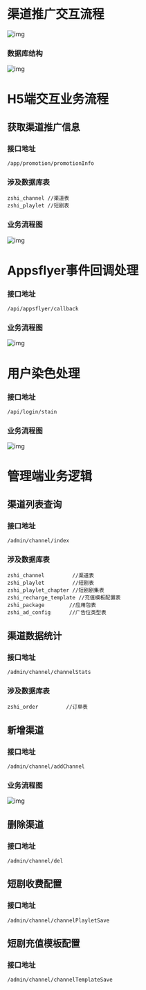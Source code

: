 # 渠道推广交互流程

![img](so0hj6vyh.hd-bkt.clouddn.com/images/20241205164556878.jpeg)

### 数据库结构

![img](https://cdn.nlark.com/yuque/0/2024/png/13006978/1731043953972-377b79a2-2e90-4731-a032-bdbf13ae31b9.png)

# H5端交互业务流程

## 获取渠道推广信息

### 接口地址

```
/app/promotion/promotionInfo
```

### 涉及数据库表

```plain
zshi_channel //渠道表
zshi_playlet //短剧表
```

### 业务流程图

![img](https://cdn.nlark.com/yuque/0/2024/jpeg/13006978/1731045645947-d2901417-ae5c-482d-95f1-bc6ad4a6f90c.jpeg)



# Appsflyer事件回调处理

### 接口地址

```
/api/appsflyer/callback
```

### 业务流程图

![img](https://cdn.nlark.com/yuque/__puml/2029ca123f76836b19ab99dd6feeb362.svg)

# 用户染色处理

### 接口地址

```
/api/login/stain
```

### 业务流程图

![img](https://cdn.nlark.com/yuque/0/2024/jpeg/13006978/1731064086431-4f509ec5-fab2-4e20-8689-4d30d79252f8.jpeg)

# 管理端业务逻辑

## 渠道列表查询

### 接口地址

```
/admin/channel/index
```

### 涉及数据库表

```plain
zshi_channel         //渠道表
zshi_playlet         //短剧表
zshi_playlet_chapter //短剧剧集表
zshi_recharge_template //充值模板配置表
zshi_package        //应用包表
zshi_ad_config      //广告位类型表
```

## 渠道数据统计

### 接口地址

```
/admin/channel/channelStats
```

### 涉及数据库表

```plain
zshi_order         //订单表
```

## 新增渠道

### 接口地址

```
/admin/channel/addChannel
```

### 业务流程图

![img](https://cdn.nlark.com/yuque/0/2024/jpeg/13006978/1731047626901-8491d83f-b3e8-4dd1-ab6a-6a1b6812819c.jpeg)

## 删除渠道

### 接口地址

```
/admin/channel/del
```

## 短剧收费配置

### 接口地址

```
/admin/channel/channelPlayletSave
```

## 短剧充值模板配置

### 接口地址

```
/admin/channel/channelTemplateSave
```